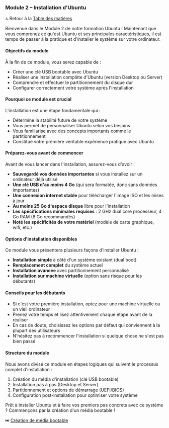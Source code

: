 ### Module 2 – Installation d'Ubuntu

🔝 Retour à la [Table des matières](#table-des-matières)

Bienvenue dans le Module 2 de notre formation Ubuntu ! Maintenant que vous comprenez ce qu'est Ubuntu et ses principales caractéristiques, il est temps de passer à la pratique et d'installer le système sur votre ordinateur.

#### Objectifs du module

À la fin de ce module, vous serez capable de :
- Créer une clé USB bootable avec Ubuntu
- Réaliser une installation complète d'Ubuntu (version Desktop ou Server)
- Comprendre et effectuer le partitionnement du disque dur
- Configurer correctement votre système après l'installation

#### Pourquoi ce module est crucial

L'installation est une étape fondamentale qui :
- Détermine la stabilité future de votre système
- Vous permet de personnaliser Ubuntu selon vos besoins
- Vous familiarise avec des concepts importants comme le partitionnement
- Constitue votre première véritable expérience pratique avec Ubuntu

#### Préparez-vous avant de commencer

Avant de vous lancer dans l'installation, assurez-vous d'avoir :
- **Sauvegardé vos données importantes** si vous installez sur un ordinateur déjà utilisé
- **Une clé USB d'au moins 4 Go** (qui sera formatée, donc sans données importantes)
- **Une connexion internet stable** pour télécharger l'image ISO et les mises à jour
- **Au moins 25 Go d'espace disque** libre pour l'installation
- **Les spécifications minimales requises** : 2 GHz dual core processeur, 4 Go RAM (8 Go recommandés)
- **Noté les spécificités de votre matériel** (modèle de carte graphique, wifi, etc.)

#### Options d'installation disponibles

Ce module vous présentera plusieurs façons d'installer Ubuntu :
- **Installation simple** à côté d'un système existant (dual boot)
- **Remplacement complet** du système actuel
- **Installation avancée** avec partitionnement personnalisé
- **Installation sur machine virtuelle** (option sans risque pour les débutants)

#### Conseils pour les débutants

- Si c'est votre première installation, optez pour une machine virtuelle ou un vieil ordinateur
- Prenez votre temps et lisez attentivement chaque étape avant de la réaliser
- En cas de doute, choisissez les options par défaut qui conviennent à la plupart des utilisateurs
- N'hésitez pas à recommencer l'installation si quelque chose ne s'est pas bien passé

#### Structure du module

Nous avons divisé ce module en étapes logiques qui suivent le processus complet d'installation :
1. Création du média d'installation (clé USB bootable)
2. Installation pas à pas (Desktop et Server)
3. Partitionnement et options de démarrage (UEFI/BIOS)
4. Configuration post-installation pour optimiser votre système

Prêt à installer Ubuntu et à faire vos premiers pas concrets avec ce système ? Commençons par la création d'un média bootable !

⏭️ [Création de média bootable](/01-fondamentaux/module-2-installation-ubuntu/01-creation-media-bootable.md)
